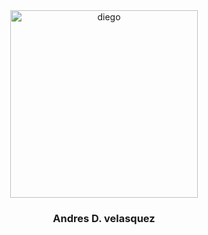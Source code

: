 <div  id="header" align="center">
<img src="https://media.giphy.com/media/5OW9D8sfzccttn3MwL/giphy.gif" alt="diego" width="300px">
    <h3>Andres D. velasquez</h3>

</div>
